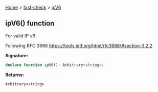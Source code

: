 [Home](/) &gt; [fast-check](../fast-check.md) &gt; [ipV6](ipV6_1.md)

## ipV6() function

For valid IP v6

Following RFC 3986 https://tools.ietf.org/html/rfc3986\#section-3.2.2

<b>Signature:</b>

```typescript
declare function ipV6(): Arbitrary<string>;
```
<b>Returns:</b>

`Arbitrary<string>`

